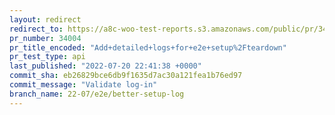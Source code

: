 ```yaml
---
layout: redirect
redirect_to: https://a8c-woo-test-reports.s3.amazonaws.com/public/pr/34004/api/index.html
pr_number: 34004
pr_title_encoded: "Add+detailed+logs+for+e2e+setup%2Fteardown"
pr_test_type: api
last_published: "2022-07-20 22:41:38 +0000"
commit_sha: eb26829bce6db9f1635d7ac30a121fea1b76ed97
commit_message: "Validate log-in"
branch_name: 22-07/e2e/better-setup-log
---
```

